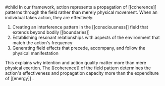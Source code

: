 #child 
In our framework, action represents a propagation of [[coherence]] patterns through the field rather than merely physical movement. When an individual takes action, they are effectively:

1. Creating an interference pattern in the [[consciousness]]  field that extends beyond bodily [[boundaries]] 
2. Establishing resonant relationships with aspects of the environment that match the action's frequency
3. Generating field effects that precede, accompany, and follow the physical manifestation

This explains why intention and action quality matter more than mere physical exertion. The [[coherence]] of the field pattern determines the action's effectiveness and propagation capacity more than the expenditure of [[energy]] .